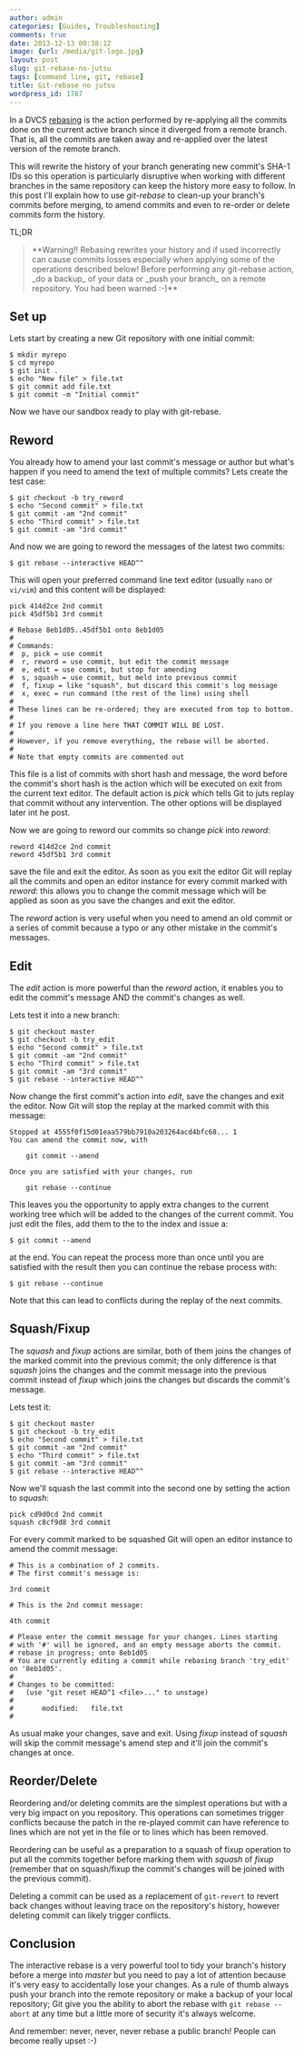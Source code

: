 ```yaml
---
author: admin
categories: [Guides, Troubleshooting]
comments: true
date: 2013-12-13 00:38:12
image: {url: /media/git-logo.jpg}
layout: post
slug: git-rebase-no-jutsu
tags: [command line, git, rebase]
title: Git-rebase no jutsu
wordpress_id: 1787
---
```


In a DVCS [rebasing](http://git-scm.com/book/en/Git-Branching-Rebasing) is the action performed by re-applying all the commits done on the current active branch since it diverged from a remote branch. That is, all the commits are taken away and re-applied over the latest version of the remote branch.

This will rewrite the history of your branch generating new commit's SHA-1 IDs so this operation is particularly disruptive when working with different branches in the same repository can keep the history more easy to follow. In this post I'll explain how to use _git-rebase_ to clean-up your branch's commits before merging, to amend commits and even to re-order or delete commits form the history.

<!-- more -->

TL;DR



<blockquote>**Warning!! Rebasing rewrites your history and if used incorrectly can cause commits losses especially when applying some of the operations described below! Before performing any git-rebase action, _do a backup_ of your data or _push your branch_ on a remote repository. You had been warned :-)**</blockquote>





## Set up



Lets start by creating a new Git repository with one initial commit:




    $ mkdir myrepo
    $ cd myrepo
    $ git init .
    $ echo "New file" > file.txt
    $ git commit add file.txt
    $ git commit -m "Initial commit"




Now we have our sandbox ready to play with git-rebase.



## Reword



You already how to amend your last commit's message or author but what's happen if you need to amend the text of multiple commits? Lets create the test case:




    $ git checkout -b try_reword
    $ echo "Second commit" > file.txt
    $ git commit -am "2nd commit"
    $ echo "Third commit" > file.txt
    $ git commit -am "3rd commit"




And now we are going to reword the messages of the latest two commits:




    $ git rebase --interactive HEAD^^




This will open your preferred command line text editor (usually `nano` or `vi/vim`) and this content will be displayed:




    pick 414d2ce 2nd commit
    pick 45df5b1 3rd commit

    # Rebase 8eb1d05..45df5b1 onto 8eb1d05
    #
    # Commands:
    #  p, pick = use commit
    #  r, reword = use commit, but edit the commit message
    #  e, edit = use commit, but stop for amending
    #  s, squash = use commit, but meld into previous commit
    #  f, fixup = like "squash", but discard this commit's log message
    #  x, exec = run command (the rest of the line) using shell
    #
    # These lines can be re-ordered; they are executed from top to bottom.
    #
    # If you remove a line here THAT COMMIT WILL BE LOST.
    #
    # However, if you remove everything, the rebase will be aborted.
    #
    # Note that empty commits are commented out




This file is a list of commits with short hash and message, the word before the commit's short hash is the action which will be executed on exit from the current text editor. The default action is _pick_ which tells Git to juts replay that commit without any intervention. The other options will be displayed later int he post.

Now we are going to reword our commits so change _pick_ into _reword_:




    reword 414d2ce 2nd commit
    reword 45df5b1 3rd commit




save the file and exit the editor. As soon as you exit the editor Git will replay all the commits and open an editor instance for every commit marked with _reword_: this allows you to change the commit message which will be applied as soon as you save the changes and exit the editor.

The _reword_ action is very useful when you need to amend an old commit or a series of commit because a typo or any other mistake in the commit's messages.



## Edit



The _edit_ action is more powerful than the _reword_ action, it enables you to edit the commit's message AND the commit's changes as well.

Lets test it into a new branch:




    $ git checkout master
    $ git checkout -b try_edit
    $ echo "Second commit" > file.txt
    $ git commit -am "2nd commit"
    $ echo "Third commit" > file.txt
    $ git commit -am "3rd commit"
    $ git rebase --interactive HEAD^^




Now change the first commit's action into _edit_, save the changes and exit the editor. Now Git will stop the replay at the marked commit with this message:




    Stopped at 4555f0f15d01eaa579bb7910a203264acd4bfc68... 1
    You can amend the commit now, with

    	git commit --amend

    Once you are satisfied with your changes, run

    	git rebase --continue




This leaves you the opportunity to apply extra changes to the current working tree which will be added to the changes of the current commit. You just edit the files, add them to the to the index and issue a:




    $ git commit --amend




at the end. You can repeat the process more than once until you are satisfied with the result then you can continue the rebase process with:




    $ git rebase --continue




Note that this can lead to conflicts during the replay of the next commits.



## Squash/Fixup



The _squash_ and _fixup_ actions are similar, both of them joins the changes of the marked commit into the previous commit; the only difference is that _squash_ joins the changes and the commit message into the previous commit instead of _fixup_ which joins the changes but discards the commit's message.

Lets test it:




    $ git checkout master
    $ git checkout -b try_edit
    $ echo "Second commit" > file.txt
    $ git commit -am "2nd commit"
    $ echo "Third commit" > file.txt
    $ git commit -am "3rd commit"
    $ git rebase --interactive HEAD^^




Now we'll squash the last commit into the second one by setting the action to _squash_:




    pick cd9d0cd 2nd commit
    squash c8cf9d8 3rd commit




For every commit marked to be squashed Git will open an editor instance to amend the commit message:




    # This is a combination of 2 commits.
    # The first commit's message is:

    3rd commit

    # This is the 2nd commit message:

    4th commit

    # Please enter the commit message for your changes. Lines starting
    # with '#' will be ignored, and an empty message aborts the commit.
    # rebase in progress; onto 8eb1d05
    # You are currently editing a commit while rebasing branch 'try_edit' on '8eb1d05'.
    #
    # Changes to be committed:
    #   (use "git reset HEAD^1 <file>..." to unstage)
    #
    #       modified:   file.txt
    #




As usual make your changes, save and exit. Using _fixup_ instead of _squash_ will skip the commit message's amend step and it'll join the commit's changes at once.



## Reorder/Delete



Reordering and/or deleting commits are the simplest operations but with a very big impact on you repository. This operations can sometimes trigger conflicts because the patch in the re-played commit can have reference to lines which are not yet in the file or to lines which has been removed.

Reordering can be useful as a preparation to a squash of fixup operation to put all the commits together before marking them with _squash_ of _fixup_ (remember that on squash/fixup the commit's changes will be joined with the previous commit).

Deleting a commit can be used as a replacement of `git-revert` to revert back changes without leaving trace on the repository's history, however deleting commit can likely trigger conflicts.



## Conclusion



The interactive rebase is a very powerful tool to tidy your branch's history before a merge into _master_ but you need to pay a lot of attention because it's very easy to accidentally lose your changes. As a rule of thumb always push your branch into the remote repository or make a backup of your local repository; Git give you the ability to abort the rebase with `git rebase --abort` at any time but a little more of security it's always welcome.

And remember: never, never, never rebase a public branch! People can become really upset :-)
